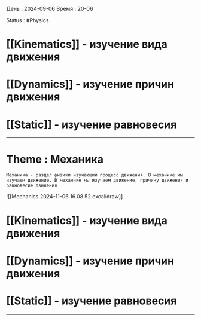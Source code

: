 День : 2024-09-06 
Время : 20-06

Status : #Physics  

# [[Kinematics]] - изучение вида движения

# [[Dynamics]] - изучение причин движения

# [[Static]] - изучение равновесия


---

# Theme : Механика

```ad-important
Механика - раздел физики изучающий процесс движения. В механике мы изучаем движение. В механике мы изучаем движение, причину движения и равновесие движения

```

![[Mechanics 2024-11-06 16.08.52.excalidraw]]
# [[Kinematics]] - изучение вида движения

# [[Dynamics]] - изучение причин движения

# [[Static]] - изучение равновесия


---
